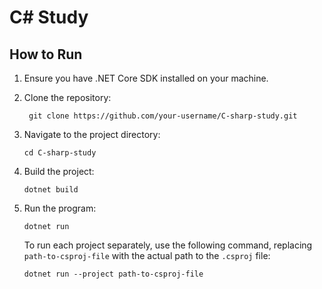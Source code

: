 # C# Study

## How to Run

1. Ensure you have .NET Core SDK installed on your machine.

2. Clone the repository:
   ```
    git clone https://github.com/your-username/C-sharp-study.git
   ```

3. Navigate to the project directory:
   ```
   cd C-sharp-study
   ```

4. Build the project:
   ```
   dotnet build
   ```

5. Run the program:
   ```
   dotnet run
   ```

   To run each project separately, use the following command, replacing `path-to-csproj-file` with the actual path to the `.csproj` file:
   ```
   dotnet run --project path-to-csproj-file
   ```
